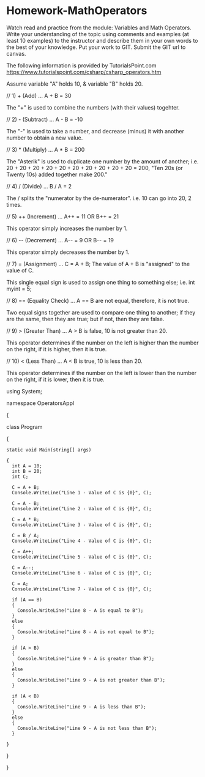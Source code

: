 # Homework-MathOperators
Watch read and practice from the module: Variables and Math Operators. Write your understanding of the topic using comments and examples (at least 10 examples) to the instructor and describe them in your own words to the best of your knowledge. Put your work to GIT. Submit the GIT url to canvas. 


The following information is provided by TutorialsPoint.com
https://www.tutorialspoint.com/csharp/csharp_operators.htm


Assume variable "A" holds 10, & variable "B" holds 20.


// 1) + (Add) ... A + B = 30

The "+" is used to combine the numbers (with their values) togehter.

// 2) - (Subtract) ... A - B = -10

The "-" is used to take a number, and decrease (minus) it with another number to obtain a new value.

// 3) * (Multiply) ... A * B = 200

The "Asterik" is used to duplicate one number by the amount of another; i.e. 20 + 20 + 20 + 20 + 20 + 20 + 20 + 20 + 20 + 20 = 200, "Ten 20s (or Twenty 10s) added together make 200."

// 4) / (Divide) ... B / A = 2

The / splits the "numerator by the de-numerator". i.e. 10 can go into 20, 2 times.

// 5) ++ (Increment) ... A++ = 11 OR B++ = 21

This operator simply increases the number by 1.

// 6) -- (Decrement) ... A-- = 9 OR B-- = 19

This operator simply decreases the number by 1.

// 7) = (Assignment) ... C = A + B; The value of A + B is "assigned" to the value of C.

This single equal sign is used to assign one thing to something else; i.e. int myint = 5;

// 8) == (Equality Check) ... A == B are not equal, therefore, it is not true.

Two equal signs together are used to compare one thing to another; if they are the same, then they are true; but if not, then they are false.

// 9) > (Greater Than) ... A > B is false, 10 is not greater than 20.

This operator determines if the number on the left is higher than the number on the right, if it is higher, then it is true.

// 10) < (Less Than) ... A < B is true, 10 is less than 20.

This operator determines if the number on the left is lower than the number on the right, if it is lower, then it is true.

using System;

namespace OperatorsAppl

{

  class Program
  
  {
  
    static void Main(string[] args)
    
    {
      int A = 10;
      int B = 20;
      int C;
      
      C = A + B;
      Console.WriteLine("Line 1 - Value of C is {0}", C);
     
      C = A - B;
      Console.WriteLine("Line 2 - Value of C is {0}", C);
      
      C = A * B;
      Console.WriteLine("Line 3 - Value of C is {0}", C);
      
      C = B / A;
      Console.WriteLine("Line 4 - Value of C is {0}", C);
      
      C = A++;
      Console.WriteLine("Line 5 - Value of C is {0}", C);
      
      C = A--;
      Console.WriteLine("Line 6 - Value of C is {0}", C);
      
      C = A;
      Console.WriteLine("Line 7 - Value of C is {0}", C);
      
      if (A == B)
      {
        Console.WriteLine("Line 8 - A is equal to B");
      }
      else
      {
        Console.WriteLine("Line 8 - A is not equal to B");
      }
      
      if (A > B)
      {
        Console.WriteLine("Line 9 - A is greater than B");
      }
      else
      {
        Console.WriteLine("Line 9 - A is not greater than B");
      }
      
      if (A < B)
      {
        Console.WriteLine("Line 9 - A is less than B");
      }
      else
      {
        Console.WriteLine("Line 9 - A is not less than B");
      }
      
    }
    
  }
  
}
